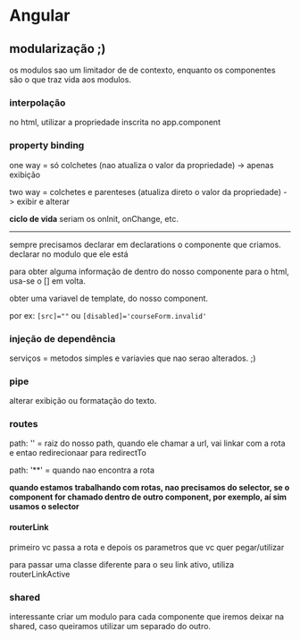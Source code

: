 # Angular

## modularização ;)

os modulos sao um limitador de de contexto, enquanto os componentes são o que traz vida aos modulos.

### interpolação

no html, utilizar a propriedade inscrita no app.component

### property binding

one way = só colchetes (nao atualiza o valor da propriedade) -> apenas exibição

two way = colchetes e parenteses (atualiza direto o valor da propriedade) -> exibir e alterar

**ciclo de vida** seriam os onInit, onChange, etc. 

****

sempre precisamos declarar em declarations o componente que criamos. declarar no modulo que ele está


para obter alguma informação de dentro do nosso componente para o html, usa-se o [] em volta.

obter uma variavel de template, do nosso component.

por ex: `[src]=""` ou `[disabled]='courseForm.invalid'`


### injeção de dependência

serviços = metodos simples e variavies que nao serao alterados. ;)


### pipe

alterar exibição ou formatação do texto. 

### routes

path: '' = raiz do nosso path, quando ele chamar a url, vai linkar com a rota e entao redirecionaar para redirectTo

path: '**' = quando nao encontra a rota

**quando estamos trabalhando com rotas, nao precisamos do selector, se o component for chamado dentro de outro component, por exemplo, aí sim usamos o selector**

#### routerLink

primeiro vc passa a rota e depois os parametros que vc quer pegar/utilizar

para passar uma classe diferente para o seu link ativo, utiliza routerLinkActive

### shared

interessante criar um modulo para cada componente que iremos deixar na shared, caso queiramos utilizar um separado do outro.